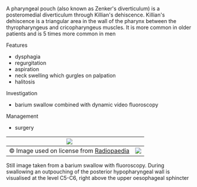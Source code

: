 A pharyngeal pouch (also known as Zenker's diverticulum) is a posteromedial diverticulum through Killian's dehiscence. Killian's dehiscence is a triangular area in the wall of the pharynx between the thyropharyngeus and cricopharyngeus muscles. It is more common in older patients and is 5 times more common in men  
  
Features  
* dysphagia
* regurgitation
* aspiration
* neck swelling which gurgles on palpation
* halitosis

  
Investigation  
* barium swallow combined with dynamic video fluoroscopy

  
Management  
* surgery

  


| [![](https://d32xxyeh8kfs8k.cloudfront.net/images_Passmedicine/xrb097.jpg)](https://d32xxyeh8kfs8k.cloudfront.net/images_Passmedicine/xrb097b.jpg) | |
| --- | --- |
| © Image used on license from [Radiopaedia](http://www.radiopaedia.org/) | [![](https://d32xxyeh8kfs8k.cloudfront.net/css/images/mag_glass.png)](https://d32xxyeh8kfs8k.cloudfront.net/images_Passmedicine/xrb097b.jpg) |

Still image taken from a barium swallow with fluoroscopy. During swallowing an outpouching of the posterior hypopharyngeal wall is visualised at the level C5\-C6, right above the upper oesophageal sphincter